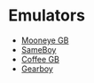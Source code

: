 # Emulators

* [Mooneye GB](https://github.com/Gekkio/mooneye-gb)
* [SameBoy](https://github.com/LIJI32/SameBoy)
* [Coffee GB](https://github.com/trekawek/coffee-gb)
* [Gearboy](https://github.com/drhelius/Gearboy)
